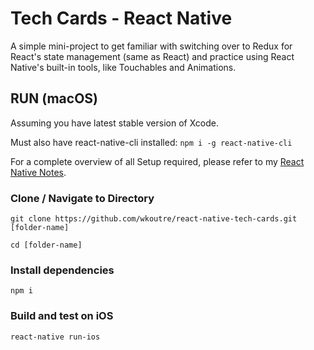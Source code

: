 # Tech Cards - React Native

A simple mini-project to get familiar with switching over to Redux for React's state management (same as React) and practice using React Native's built-in tools, like Touchables and Animations.

## RUN (macOS)

Assuming you have latest stable version of Xcode.

Must also have react-native-cli installed: ```npm i -g react-native-cli```

For a complete overview of all Setup required, please refer to my [React Native Notes](https://github.com/wkoutre/ReactNativeProjects/blob/master/react-native-notes.md).

### Clone / Navigate to Directory

```git clone https://github.com/wkoutre/react-native-tech-cards.git [folder-name]```

```cd [folder-name]```

### Install dependencies

```npm i ```

### Build and test on iOS

 ```react-native run-ios```

